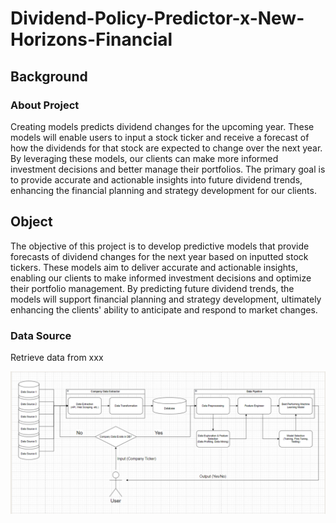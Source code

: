 # Dividend-Policy-Predictor-x-New-Horizons-Financial
## Background
### About Project
Creating models predicts dividend changes for the upcoming year. These models will enable users to input a stock ticker and receive a forecast of how the dividends for that stock are expected to change over the next year. By leveraging these models, our clients can make more informed investment decisions and better manage their portfolios. The primary goal is to provide accurate and actionable insights into future dividend trends, enhancing the financial planning and strategy development for our clients.
## Object
The objective of this project is to develop predictive models that provide forecasts of dividend changes for the next year based on inputted stock tickers. These models aim to deliver accurate and actionable insights, enabling our clients to make informed investment decisions and optimize their portfolio management. By predicting future dividend trends, the models will support financial planning and strategy development, ultimately enhancing the clients' ability to anticipate and respond to market changes.
### Data Source
Retrieve data from xxx

![Project Architect Diagram](https://github.com/bw24ca/Dividend-Policy-Predictor-x-New-Horizons-Financial/blob/main/Project%20Architect%20Diagram.png)
